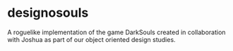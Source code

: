 # designosouls
A roguelike implementation of the game DarkSouls created in collaboration with Joshua as part of our object oriented design studies.
